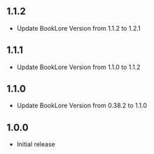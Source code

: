 <!-- https://developers.home-assistant.io/docs/add-ons/presentation#keeping-a-changelog -->
## 1.1.2
- Update BookLore Version from 1.1.2 to 1.2.1

## 1.1.1
- Update BookLore Version from 1.1.0 to 1.1.2

## 1.1.0
- Update BookLore Version from 0.38.2 to 1.1.0

## 1.0.0

- Initial release
